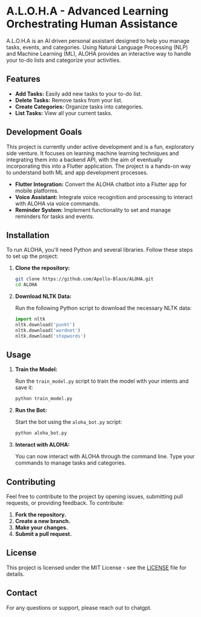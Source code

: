 # A.L.O.H.A - Advanced Learning Orchestrating Human Assistance

A.L.O.H.A is an AI driven personal assistant designed to help you manage tasks, events, and categories. Using Natural Language Processing (NLP) and Machine Learning (ML), ALOHA provides an interactive way to handle your to-do lists and categorize your activities.

## Features
- **Add Tasks:** Easily add new tasks to your to-do list.
- **Delete Tasks:** Remove tasks from your list.
- **Create Categories:** Organize tasks into categories.
- **List Tasks:** View all your current tasks.

## Development Goals
This project is currently under active development and is a fun, exploratory side venture. It focuses on learning machine learning techniques and integrating them into a backend API, with the aim of eventually incorporating this into a Flutter application. The project is a hands-on way to understand both ML and app development processes.
- **Flutter Integration:** Convert the ALOHA chatbot into a Flutter app for mobile platforms.
- **Voice Assistant:** Integrate voice recognition and processing to interact with ALOHA via voice commands.
- **Reminder System:** Implement functionality to set and manage reminders for tasks and events. 

## Installation

To run ALOHA, you'll need Python and several libraries. Follow these steps to set up the project:

1. **Clone the repository:**

    ```bash
    git clone https://github.com/Apollo-Blaze/ALOHA.git
    cd ALOHA
    ```

2. **Download NLTK Data:**

    Run the following Python script to download the necessary NLTK data:

    ```python
    import nltk
    nltk.download('punkt')
    nltk.download('wordnet')
    nltk.download('stopwords')
    ```

## Usage

1. **Train the Model:**

    Run the `train_model.py` script to train the model with your intents and save it:

    ```bash
    python train_model.py
    ```

2. **Run the Bot:**

    Start the bot using the `aloha_bot.py` script:

    ```bash
    python aloha_bot.py
    ```

3. **Interact with ALOHA:**

    You can now interact with ALOHA through the command line. Type your commands to manage tasks and categories.
   

## Contributing

Feel free to contribute to the project by opening issues, submitting pull requests, or providing feedback. To contribute:

1. **Fork the repository.**
2. **Create a new branch.**
3. **Make your changes.**
4. **Submit a pull request.**

## License

This project is licensed under the MIT License - see the [LICENSE](LICENSE) file for details.

## Contact

For any questions or support, please reach out to chatgpt.
